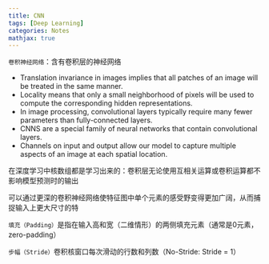 ```yaml
---
title: CNN
tags: [Deep Learning]
categories: Notes
mathjax: true
---
```

`卷积神经网络`：含有卷积层的神经网络

* Translation invariance in images implies that all patches of an image will be treated in the same manner.
* Locality means that only a small neighborhood of pixels will be used to compute the corresponding hidden representations.
* In image processing, convolutional layers typically require many fewer parameters than fully-connected layers.
* CNNS are a special family of neural networks that contain convolutional layers.
* Channels on input and output allow our model to capture multiple aspects of an image at each spatial location.

在深度学习中核数组都是学习出来的：卷积层无论使用互相关运算或卷积运算都不影响模型预测时的输出

可以通过更深的卷积神经网络使特征图中单个元素的感受野变得更加广阔，从而捕捉输入上更大尺寸的特

`填充（Padding）`是指在输入高和宽（二维情形）的两侧填充元素（通常是0元素，zero-padding）

`步幅（Stride）`卷积核窗口每次滑动的行数和列数（No-Stride: Stride = 1）
